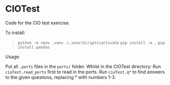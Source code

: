 # CIOTest
Code for the CIO test exercise.

To install:

>`python -m venv .venv`
>`.\.venv\Scripts\activate`
>`pip install -e .`
>`pip install pandas`


Usage:

Put all `.ports` files in the `ports/` folder.
Whilst in the CIOTest directory:
Run `cioTest.read_ports` first to read in the ports.
Run `cioTest.q*` to find answers to the given questions, replacing * with numbers 1-3.